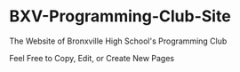 # BXV-Programming-Club-Site
The Website of Bronxville High School's Programming Club

Feel Free to Copy, Edit, or Create New Pages
